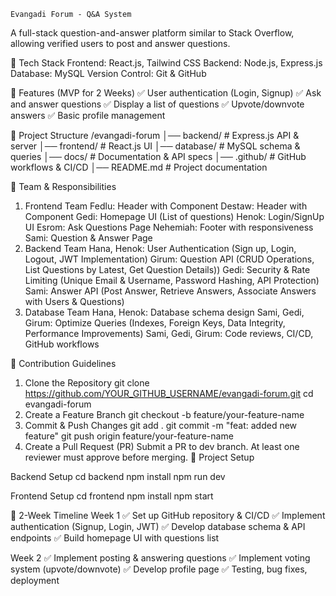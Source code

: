     Evangadi Forum - Q&A System
A full-stack question-and-answer platform similar to Stack Overflow, allowing verified users to post and answer questions.

🚀 Tech Stack
Frontend: React.js, Tailwind CSS
Backend: Node.js, Express.js
Database: MySQL
Version Control: Git & GitHub


📌 Features (MVP for 2 Weeks)
    ✅ User authentication (Login, Signup)
    ✅ Ask and answer questions
    ✅ Display a list of questions
    ✅ Upvote/downvote answers
    ✅ Basic profile management

📁 Project Structure
      /evangadi-forum
      │── backend/      # Express.js API & server
      │── frontend/     # React.js UI
      │── database/     # MySQL schema & queries
      │── docs/         # Documentation & API specs
      │── .github/      # GitHub workflows & CI/CD
      │── README.md     # Project documentation

👥 Team & Responsibilities
1. Frontend Team
    Fedlu: Header with Component
    Destaw: Header with Component
    Gedi: Homepage UI (List of questions)
    Henok: Login/SignUp UI
    Esrom: Ask Questions Page
    Nehemiah: Footer with responsiveness
    Sami: Question & Answer Page
2. Backend Team
    Hana, Henok: User Authentication (Sign up, Login, Logout, JWT Implementation)
    Girum: Question API (CRUD Operations, List Questions by Latest, Get Question Details))
    Gedi: Security & Rate Limiting (Unique Email & Username, Password Hashing, API Protection)
    Sami: Answer API (Post Answer, Retrieve Answers, Associate Answers with Users & Questions)
3. Database Team
    Hana, Henok: Database schema design
    Sami, Gedi, Girum: Optimize Queries (Indexes, Foreign Keys, Data Integrity, Performance Improvements)
    Sami, Gedi, Girum: Code reviews, CI/CD, GitHub workflows

📜 Contribution Guidelines
1. Clone the Repository
       git clone https://github.com/YOUR_GITHUB_USERNAME/evangadi-forum.git
       cd evangadi-forum
2. Create a Feature Branch
      git checkout -b feature/your-feature-name
3. Commit & Push Changes
      git add .
      git commit -m "feat: added new feature"
      git push origin feature/your-feature-name
4. Create a Pull Request (PR)
      Submit a PR to dev branch.
      At least one reviewer must approve before merging.
🚀 Project Setup

Backend Setup
    cd backend
    npm install
    npm run dev

Frontend Setup
    cd frontend
    npm install
    npm start

📅 2-Week Timeline
Week 1
    ✅ Set up GitHub repository & CI/CD
    ✅ Implement authentication (Signup, Login, JWT)
    ✅ Develop database schema & API endpoints
    ✅ Build homepage UI with questions list

Week 2
    ✅ Implement posting & answering questions
    ✅ Implement voting system (upvote/downvote)
    ✅ Develop profile page
    ✅ Testing, bug fixes, deployment


